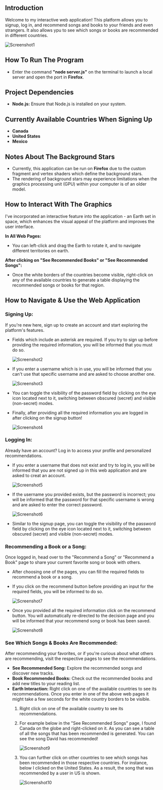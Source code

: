 ## Introduction

Welcome to my interactive web application! This platform allows you to signup, log in, and recommend songs and books to your friends and even strangers. It also allows ypu to see which songs or books are recommended in different countries.

![Screenshot1](public/images/pp-1.png)

## How To Run The Program
- Enter the command **"node server.js"** on the terminal to launch a local server and open the port in **Firefox**.

## Project Dependencies
- **Node.js:** Ensure that Node.js is installed on your system.

## Currently Available Countries When Signing Up
- **Canada**
- **United States**
- **Mexico**

## Notes About The Background Stars
- Currently, this application can be run on **Firefox** due to the custom fragment and vertex shaders which define the background stars.
- The rendering of background stars may experience limitations when the graphics processing unit (GPU) within your computer is of an older model.

## How to Interact With The Graphics

I've incorporated an interactive feature into the application - an Earth set in space, which enhances the visual appeal of the platform and improves the user interface.

**In All Web Pages:**

- You can left-click and drag the Earth to rotate it, and to navigate different territories on earth.

**After clicking on "See Recommended Books" or "See Recommended Songs":**

- Once the white borders of the countries become visible, right-click on any of the available countries to generate a table displaying the recommended songs or books for that region.

## How to Navigate & Use the Web Application

### Signing Up:
    
If you're new here, sign up to create an account and start exploring the platform's features.
   - Fields which include an asterisk are required. If you try to sign up before providing the required information, you will be informed that you must do so.
   
     ![Screenshot2](public/images/pp-2.png)

   - If you enter a username which is in use, you will be informed that you can't use that specific username and are asked to choose another one.

     ![Screenshot3](public/images/pp-3.png)

   - You can toggle the visibility of the password field by clicking on the eye icon located next to it, switching between obscured (secret) and visible (non-secret) modes.

   - Finally, after providing all the required information you are logged in after clicking on the signup button!

     ![Screenshot4](public/images/pp-4.png)

### Logging In:

Already have an account? Log in to access your profile and personalized recommendations.
  - If you enter a username that does not exist and try to log in, you will be informed that you are not signed up in this web application and are asked to creat an account.

    ![Screenshot5](public/images/pp-5.png)

  - If the username you provided exists, but the password is incorrect; you will be informed that the password for that specific username is wrong and are asked to enter the correct password.

    ![Screenshot6](public/images/pp-6.png)

  - Similar to the signup page, you can toggle the visibility of the password field by clicking on the eye icon located next to it, switching between obscured (secret) and visible (non-secret) modes.

### Recommending a Book or a Song:

Once logged in, head over to the "Recommend a Song" or "Recommend a Book" page to share your current favorite song or book with others.
   - After choosing one of the pages, you can fill the required fields to recommend a book or a song.

   - If you click on the recommend button before providing an input for the required fields, you will be informed to do so.

     ![Screenshot7](public/images/pp-7.png)

   - Once you provided all the required information click on the recommend button. You will automatically re-directed to the decision page and you will be informed that your recommend song or book has been saved.

     ![Screenshot8](public/images/pp-8.png)

### See Which Songs & Books Are Recommended:

After recommending your favorites, or if you're curious about what others are recommending, visit the respective pages to see the recommendations.
   - **See Recommended Song:** Explore the recommended songs and discover new tracks.
   - **Book Recommended Books:** Check out the recommended books and add new titles to your reading list.
   - **Earth Interaction:** Right click on one of the available countries to see its recommendations. Once you enter in one of the above web pages it might take a few seconds for the white country borders to be visible.
     1. Right click on one of the available country to see its recommendations. 
     2. For example below in the "See Recommended Songs" page, I found Canada on the globe and right-clicked on it. As you can see a table of all the songs that has been recommended is generated. You can see the song David has recommended!
   
        ![Screenshot9](public/images/pp-9.png)
     
     3. You can further click on other countries to see which songs has been recommended in those respective countries. For instance, below I clicked on the United States. As a result, the song that was recommended by a user in US is shown.
     
        ![Screenshot10](public/images/pp-10.png)
   
